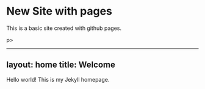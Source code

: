 
<h1>New Site with pages</h1>

<p>This is a basic site created with github pages.</p>p>

---
layout: home
title: Welcome
---
Hello world! This is my Jekyll homepage.

